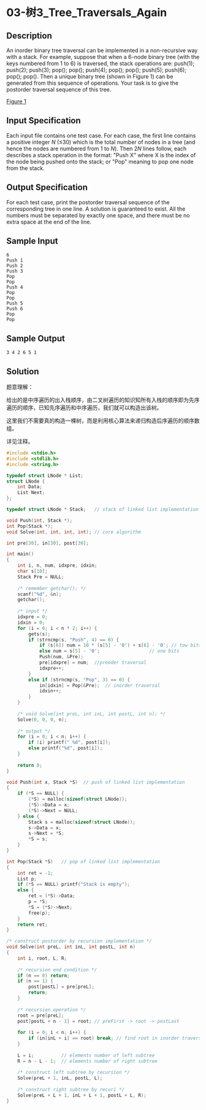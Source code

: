 # 03-树3_Tree_Traversals_Again

## Description

An inorder binary tree traversal can be implemented in a non-recursive way with a stack. For example, suppose that when a 6-node binary tree (with the keys numbered from 1 to 6) is traversed, the stack operations are: push(1); push(2); push(3); pop(); pop(); push(4); pop(); pop(); push(5); push(6); pop(); pop(). Then a unique binary tree (shown in Figure 1) can be generated from this sequence of operations. Your task is to give the postorder traversal sequence of this tree.

[Figure 1](https://github.com/densa2333/Exercises/blob/main/%E6%95%B0%E6%8D%AE%E7%BB%93%E6%9E%84-2022%E6%98%A5/03-%E6%A0%913TreeTraversalsAgainF1.png)



## Input Specification

Each input file contains one test case. For each case, the first line contains a positive integer *N* (≤30) which is the total number of nodes in a tree (and hence the nodes are numbered from 1 to *N*). Then 2*N* lines follow, each describes a stack operation in the format: "Push X" where X is the index of the node being pushed onto the stack; or "Pop" meaning to pop one node from the stack.



## Output Specification

For each test case, print the postorder traversal sequence of the corresponding tree in one line. A solution is guaranteed to exist. All the numbers must be separated by exactly one space, and there must be no extra space at the end of the line.



## Sample Input

```
6
Push 1
Push 2
Push 3
Pop
Pop
Push 4
Pop
Pop
Push 5
Push 6
Pop
Pop

```



## Sample Output

```
3 4 2 6 5 1
```



## Solution

题意理解：

给出的是中序遍历的出入栈顺序，由二叉树遍历的知识知所有入栈的顺序即为先序遍历的顺序，已知先序遍历和中序遍历，我们就可以构造出该树。

这里我们不需要真的构造一棵树，而是利用核心算法来递归构造后序遍历的顺序数组。

详见注释。

```C
#include <stdio.h>
#include <stdlib.h>
#include <string.h>

typedef struct LNode * List;
struct LNode {
    int Data;
    List Next;
};

typedef struct LNode * Stack;	// stack of linked list implementation

void Push(int, Stack *);
int Pop(Stack *);
void Solve(int, int, int, int);	// core algorithm

int pre[30], in[30], post[30];

int main()
{
    int i, n, num, idxpre, idxin;
    char s[10];
    Stack Pre = NULL;
    
    /* remember getchar(); */
    scanf("%d", &n);
    getchar();
    
    /* input */
    idxpre = 0;
    idxin = 0;
    for (i = 0; i < n * 2; i++) {
        gets(s);
        if (strncmp(s, "Push", 4) == 0) {
            if (s[6]) num = 10 * (s[5] - '0') + s[6] - '0'; // tow bits
            else num = s[5] - '0';					// one bits
            Push(num, &Pre);
            pre[idxpre] = num;	//preoder traversal
            idxpre++;
        }
        else if (strncmp(s, "Pop", 3) == 0) {
            in[idxin] = Pop(&Pre);	// inorder traversal
            idxin++;
        }
    }
    
    /* void Solve(int preL, int inL, int postL, int n); */
    Solve(0, 0, 0, n);
    
    /* output */
    for (i = 0; i < n; i++) {
        if (i) printf(" %d", post[i]);
        else printf("%d", post[i]);
    }
    
    return 0;
}

void Push(int x, Stack *S)	// push of linked list implementation
{
    if (*S == NULL) {
        (*S) = malloc(sizeof(struct LNode));
        (*S)->Data = x;
        (*S)->Next = NULL;
    } else {
        Stack s = malloc(sizeof(struct LNode));
        s->Data = x;
        s->Next = *S;
        *S = s;
    }
}

int Pop(Stack *S)	// pop of linked list implementation
{
    int ret = -1;
    List p;
    if (*S == NULL) printf("Stack is empty");
    else {
        ret = (*S)->Data;
        p = *S;
        *S = (*S)->Next;
        free(p);
    }
    return ret;
}

/* construct postorder by recursion implementation */
void Solve(int preL, int inL, int postL, int n)
{
    int i, root, L, R;
    
    /* recursion end condition */
    if (n == 0) return;
    if (n == 1) {
        post[postL] = pre[preL];
        return;
    }
    
    /* recursion operation */
    root = pre[preL];
    post[postL + n - 1] = root;	// preFirst -> root -> postLast
    
    for (i = 0; i < n; i++) {
        if (in[inL + i] == root) break;	// find root in inorder traversal
    }
    
    L = i;			// elements number of left subtree
    R = n - L - 1;	// elements number of right subtree
    
    /* construct left subtree by recursion */
    Solve(preL + 1, inL, postL, L);
    
    /* construct right subtree by recuri */
    Solve(preL + L + 1, inL + L + 1, postL + L, R);
}
```

